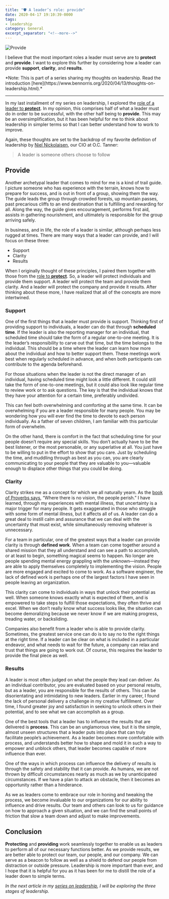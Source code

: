 ```yaml
---
title: "🛡 A leader’s role: provide"
date: 2020-04-17 19:10:39-0000
tags:
- leadership
category: General
excerpt_separator: "<!--more-->"
---
```


![Provide](https://www.bennorris.blog/uploads/2020/4b4fadf9a0.jpg)

I believe that the most important roles a leader must serve are to **protect** and **provide**. I want to explore this further by considering how a leader can provide **support**, **clarity**, and **results**.

<!--more-->*Note: This is part of a series sharing my thoughts on leadership. Read the introduction [here](https://www.bennorris.org/2020/04/13/thoughts-on-leadership.html).*

***

In my last installment of my series on leadership, I explored the [role of a leader to **protect**](https://www.bennorris.org/2020/04/15/a-leaders-role.html). In my opinion, this comprises half of what a leader must do in order to be successful, with the other half being to **provide**. This may be an oversimplification, but it has been helpful for me to think about leadership in simpler terms so that I can better understand how to work to improve.

Again, these thoughts are set to the backdrop of my favorite definition of leadership by [Niel Nickolaisen](https://www.linkedin.com/in/nielnickolaisen), our CIO at O.C. Tanner:

> A leader is someone others choose to follow

## Provide

Another archetypal leader that comes to mind for me is a kind of trail guide. I picture someone who has experience with the terrain, knows how to prepare for success, and is out in front of a group, showing them the way. The guide leads the group through crowded forests, up mountain passes, past precarious cliffs to an end destination that is fulfilling and rewarding for all. Along the way, the guide gives encouragement, performs first aid, assists in gathering nourishment, and ultimately is responsible for the group arriving safely.

In business, and in life, the role of a leader is similar, although perhaps less rugged at times. There are many ways that a leader can provide, and I will focus on these three:

- Support
- Clarity
- Results

When I originally thought of these principles, I paired them together with those from the [role to **protect**](https://www.bennorris.org/2020/04/15/a-leaders-role.html). So, a leader will protect individuals and provide them support. A leader will protect the team and provide them clarity. And a leader will protect the company and provide it results. After thinking about these more, I have realized that all of the concepts are more intertwined.

### Support

One of the first things that a leader must provide is support. Thinking first of providing support to individuals, a leader can do that through **scheduled time**. If the leader is also the reporting manager for an individual, that scheduled time should take the form of a regular one-to-one meeting. It is the leader’s responsibility to carve out that time, but the time belongs to the individual. This should be a time where the leader can learn how more about the individual and how to better support them. These meetings work best when regularly scheduled in advance, and when both participants can contribute to the agenda beforehand.

For those situations when the leader is not the direct manager of an individual, having scheduled time might look a little different. It could still take the form of one-to-one meetings, but it could also look like regular time to review work or to ask questions. The key is that the individual knows that they have your attention for a certain time, preferably undivided.

This can feel both overwhelming and comforting at the same time. It can be overwhelming if you are a leader responsible for many people. You may be wondering how you will ever find the time to devote to each person individually. As a father of seven children, I am familiar with this particular form of overwhelm.

On the other hand, there is comfort in the fact that scheduling time for your people doesn’t require any special skills. You don’t actually have to be the best listener, or the most personable, or any superlative at all. You just have to be willing to put in the effort to show that you care. Just by scheduling the time, and muddling through as best as you can, you are clearly communicating to your people that they are valuable to you—valuable enough to displace other things that you could be doing.


### Clarity

Clarity strikes me as a concept for which we all naturally yearn. As the [book of Proverbs says](https://www.churchofjesuschrist.org/study/scriptures/ot/prov/29.18?lang=eng&clang=eng#p17), “Where there is no vision, the people perish.” I have learned, through my experiences with mental illness, that uncertainty is a major trigger for many people. It gets exaggerated in those who struggle with some form of mental illness, but it affects all of us. A leader can do a great deal to instill calm and assurance that we can deal with the uncertainty that must exist, while simultaneously removing whatever is unnecessary.

For a team in particular, one of the greatest ways that a leader can provide clarity is through **defined work**. When a team can come together around a shared mission that they all understand and can see a path to accomplish, or at least to begin, something magical seems to happen. No longer are people spending mental energy grappling with the unknown—instead they are able to apply themselves completely to implementing the vision. People are more engaged and excited to come to work. As a software engineer, the lack of defined work is perhaps one of the largest factors I have seen in people leaving an organization.

This clarity can come to individuals in ways that unlock their potential as well. When someone knows exactly what is expected of them, and is empowered to take steps to fulfill those expectations, they often thrive and excel. When we don’t really know what success looks like, the situation can become demoralizing because we never know if we are making progress, treading water, or backsliding.

Companies also benefit from a leader who is able to provide clarity. Sometimes, the greatest service one can do is to say no to the right things at the right time. If a leader can be clear on what is included in a particular endeavor, and what needs to wait for the future, a company can relax and trust that things are going to work out. Of course, this requires the leader to provide the final piece as well.


### Results

A leader is most often judged on what the people they lead can deliver. As an individual contributor, you are evaluated based on your personal results, but as a leader, you are responsible for the results of others. This can be disorientating and intimidating to new leaders. Earlier in my career, I found the lack of personal delivery a challenge in my creative fulfillment. Over time, I found greater joy and satisfaction in seeking to unlock others in their potential, and to see what we can accomplish as a group.

One of the best tools that a leader has to influence the results that are delivered is **process**. This can be an unglamorous view, but it is the simple, almost unseen structures that a leader puts into place that can truly facilitate people’s achievement. As a leader becomes more comfortable with process, and understands better how to shape and mold it in such a way to empower and unblock others, that leader becomes capable of more influence than ever.

One of the ways in which process can influence the delivery of results is through the safety and stability that it can provide. As humans, we are not thrown by difficult circumstances nearly as much as we by unanticipated circumstances. If we have a plan to attack an obstacle, then it becomes an opportunity rather than a hinderance.

As we as leaders come to embrace our role in honing and tweaking the process, we become invaluable to our organizations for our ability to influence and drive results. Our team and others can look to us for guidance on how to approach a given situation, and we can find the small points of friction that slow a team down and adjust to make improvements.


## Conclusion

**Protecting** and **providing** work seamlessly together to enable us as leaders to perform all of our necessary functions better. As we provide results, we are better able to protect our team, our people, and our company. We can serve as a beacon to follow as well as a shield to defend our people from distraction or outside pressure. Leadership is more important than ever, and I hope that it is helpful for you as it has been for me to distill the role of a leader down to simple terms.

_In the next article in my [series on leadership](https://www.bennorris.org/2020/04/13/thoughts-on-leadership.html), I will be exploring the three stages of leadership._